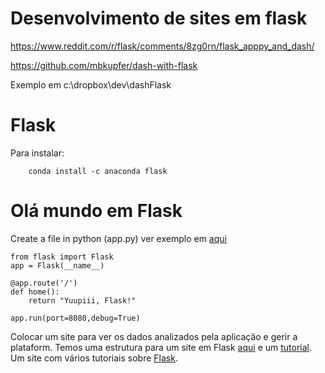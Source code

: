 # Desenvolvimento de sites em flask

https://www.reddit.com/r/flask/comments/8zg0rn/flask_apppy_and_dash/

https://github.com/mbkupfer/dash-with-flask

Exemplo em c:\dropbox\dev\dashFlask

# Flask

Para instalar:
```
	conda install -c anaconda flask 
```
# Olá mundo em Flask
Create a file in python (app.py) ver exemplo em [aqui](1.olaMundo/app.py)
```
from flask import Flask
app = Flask(__name__)

@app.route('/')
def home():
    return "Yuupiii, Flask!"

app.run(port=8080,debug=True)
```

Colocar um site para ver os dados analizados pela aplicação e gerir a plataform. Temos uma estrutura para um site em Flask [aqui](https://github.com/JackStouffer/Flask-Foundation) e um [tutorial](http://maximebf.com/blog/2012/10/building-websites-in-python-with-flask/#.WjUfYPbLi00). Um site com vários tutoriais sobre [Flask](https://www.fullstackpython.com/flask.html).
